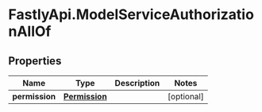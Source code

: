 # FastlyApi.ModelServiceAuthorizationAllOf

## Properties

Name | Type | Description | Notes
------------ | ------------- | ------------- | -------------
**permission** | [**Permission**](Permission.md) |  | [optional] 



